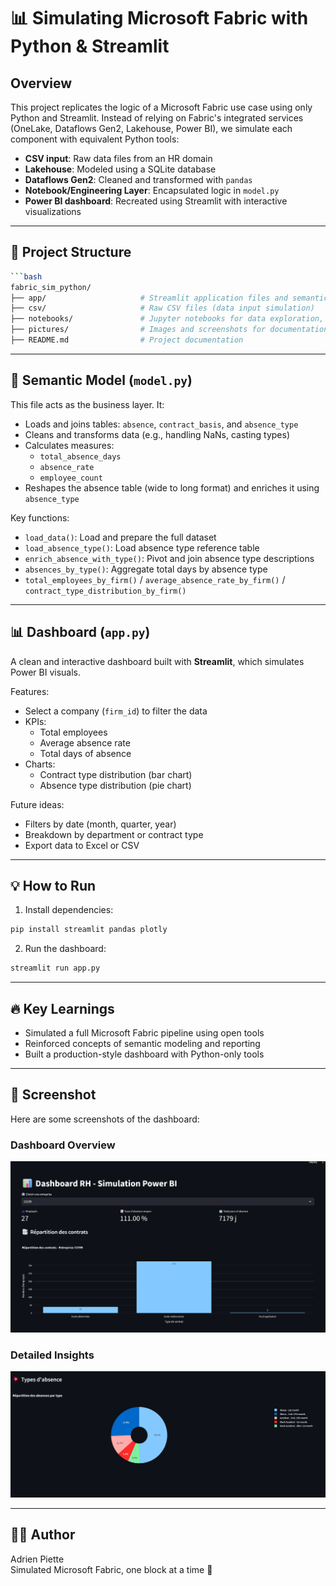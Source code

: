 # 📊 Simulating Microsoft Fabric with Python & Streamlit

## Overview
This project replicates the logic of a Microsoft Fabric use case using only Python and Streamlit. Instead of relying on Fabric's integrated services (OneLake, Dataflows Gen2, Lakehouse, Power BI), we simulate each component with equivalent Python tools:

- **CSV input**: Raw data files from an HR domain
- **Lakehouse**: Modeled using a SQLite database
- **Dataflows Gen2**: Cleaned and transformed with `pandas`
- **Notebook/Engineering Layer**: Encapsulated logic in `model.py`
- **Power BI dashboard**: Recreated using Streamlit with interactive visualizations

---

## 📁 Project Structure
```bash
```bash
fabric_sim_python/
├── app/                     # Streamlit application files and semantic model
├── csv/                     # Raw CSV files (data input simulation)
├── notebooks/               # Jupyter notebooks for data exploration, semantic model exploration and lake house creation
├── pictures/                # Images and screenshots for documentation
├── README.md                # Project documentation
```

---

## 🧠 Semantic Model (`model.py`)
This file acts as the business layer. It:
- Loads and joins tables: `absence`, `contract_basis`, and `absence_type`
- Cleans and transforms data (e.g., handling NaNs, casting types)
- Calculates measures:
  - `total_absence_days`
  - `absence_rate`
  - `employee_count`
- Reshapes the absence table (wide to long format) and enriches it using `absence_type`

Key functions:
- `load_data()`: Load and prepare the full dataset
- `load_absence_type()`: Load absence type reference table
- `enrich_absence_with_type()`: Pivot and join absence type descriptions
- `absences_by_type()`: Aggregate total days by absence type
- `total_employees_by_firm()` / `average_absence_rate_by_firm()` / `contract_type_distribution_by_firm()`

---

## 📊 Dashboard (`app.py`)
A clean and interactive dashboard built with **Streamlit**, which simulates Power BI visuals.

Features:
- Select a company (`firm_id`) to filter the data
- KPIs:
  - Total employees
  - Average absence rate
  - Total days of absence
- Charts:
  - Contract type distribution (bar chart)
  - Absence type distribution (pie chart)

Future ideas:
- Filters by date (month, quarter, year)
- Breakdown by department or contract type
- Export data to Excel or CSV

---

## 💡 How to Run
1. Install dependencies:
```bash
pip install streamlit pandas plotly
```

2. Run the dashboard:
```bash
streamlit run app.py
```

---

## 🔥 Key Learnings
- Simulated a full Microsoft Fabric pipeline using open tools
- Reinforced concepts of semantic modeling and reporting
- Built a production-style dashboard with Python-only tools

---

## 📸 Screenshot
Here are some screenshots of the dashboard:

### Dashboard Overview
![Dashboard Overview](pictures/image_1.png)

### Detailed Insights
![Detailed Insights](pictures/image_2.png)

---

## 🧑‍💻 Author
Adrien Piette  
Simulated Microsoft Fabric, one block at a time 🚀

